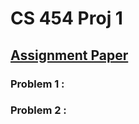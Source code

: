# CS 454 Proj 1

## [Assignment Paper](https://piazza-resources.s3.amazonaws.com/jcl3z3tftyi2lr/jdcq3rbr6aj77u/project1.pdf?AWSAccessKeyId=AKIAIEDNRLJ4AZKBW6HA&Expires=1518126736&Signature=1PWjepiEbFsdepLq66f8%2B%2BFBeho%3D)

### Problem 1 :


### Problem 2 :